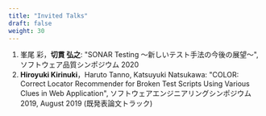 ```yaml
---
title: "Invited Talks"
draft: false
weight: 30
---
```


1. 峯尾 彩，**切貫 弘之**: "SONAR Testing ～新しいテスト手法の今後の展望～", ソフトウェア品質シンポジウム 2020
1. **Hiroyuki Kirinuki**，Haruto Tanno, Katsuyuki Natsukawa:
   "COLOR: Correct Locator Recommender for Broken Test Scripts Using Various Clues in Web Application",
   ソフトウェアエンジニアリングシンポジウム 2019, August 2019 (既発表論文トラック)

